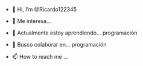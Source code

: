 - 👋 Hi, I’m @Ricardo122345
- 👀 Me interesa...

- 🌱 Actualmente estoy aprendiendo... programación
- 💞️ Busco colaborar en... programación
- 📫 How to reach me ...

<!---
Ricardo122345/Ricardo122345 is a ✨ special ✨ repository because its `README.md` (this file) appears on your GitHub profile.
You can click the Preview link to take a look at your changes.
--->
